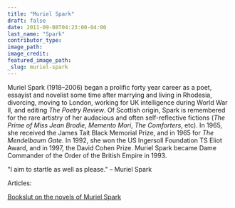 ```yaml
---
title: "Muriel Spark"
draft: false
date: 2011-09-08T04:23:00-04:00
last_name: "Spark"
contributor_type:
image_path:
image_credit:
featured_image_path:
_slug: muriel-spark
---
```


Muriel Spark (1918–2006) began a prolific forty year career as a poet, essayist and novelist some time after marrying and living in Rhodesia, divorcing, moving to London, working for UK intelligence during World War II, and editing _The Poetry Review_. Of Scottish origin, Spark is remembered for the rare artistry of her audacious and often self-reflective fictions (_The Prime of Miss Jean Brodie_, _Memento Mori_, _The Comforters_, etc). In 1965, she received the James Tait Black Memorial Prize, and in 1965 for _The Mendelbaum Gate_. In 1992, she won the US Ingersoll Foundation TS Eliot Award, and in 1997, the David Cohen Prize. Muriel Spark became Dame Commander of the Order of the British Empire in 1993.

"I aim to startle as well as please." – Muriel Spark

Articles:

[Bookslut on the novels of Muriel Spark](http://www.bookslut.com/small_but_perfectly_formed/2005_06_005729.php)

